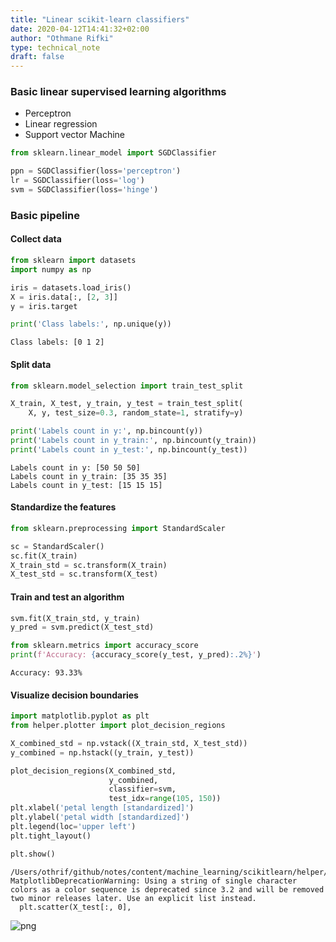 ```yaml
---
title: "Linear scikit-learn classifiers"
date: 2020-04-12T14:41:32+02:00
author: "Othmane Rifki"
type: technical_note
draft: false
---
```

### Basic linear supervised learning algorithms

* Perceptron
* Linear regression
* Support vector Machine


```python
from sklearn.linear_model import SGDClassifier

ppn = SGDClassifier(loss='perceptron')
lr = SGDClassifier(loss='log')
svm = SGDClassifier(loss='hinge')
```

### Basic pipeline

#### Collect data


```python
from sklearn import datasets
import numpy as np

iris = datasets.load_iris()
X = iris.data[:, [2, 3]]
y = iris.target

print('Class labels:', np.unique(y))
```

    Class labels: [0 1 2]


#### Split data


```python
from sklearn.model_selection import train_test_split

X_train, X_test, y_train, y_test = train_test_split(
    X, y, test_size=0.3, random_state=1, stratify=y)

print('Labels count in y:', np.bincount(y))
print('Labels count in y_train:', np.bincount(y_train))
print('Labels count in y_test:', np.bincount(y_test))
```

    Labels count in y: [50 50 50]
    Labels count in y_train: [35 35 35]
    Labels count in y_test: [15 15 15]


#### Standardize the features


```python
from sklearn.preprocessing import StandardScaler

sc = StandardScaler()
sc.fit(X_train)
X_train_std = sc.transform(X_train)
X_test_std = sc.transform(X_test)
```

#### Train and test an algorithm


```python
svm.fit(X_train_std, y_train)
y_pred = svm.predict(X_test_std)
```


```python
from sklearn.metrics import accuracy_score
print(f'Accuracy: {accuracy_score(y_test, y_pred):.2%}')
```

    Accuracy: 93.33%


#### Visualize decision boundaries


```python
import matplotlib.pyplot as plt
from helper.plotter import plot_decision_regions

X_combined_std = np.vstack((X_train_std, X_test_std))
y_combined = np.hstack((y_train, y_test))

plot_decision_regions(X_combined_std, 
                      y_combined,
                      classifier=svm, 
                      test_idx=range(105, 150))
plt.xlabel('petal length [standardized]')
plt.ylabel('petal width [standardized]')
plt.legend(loc='upper left')
plt.tight_layout()

plt.show()
```

    /Users/othrif/github/notes/content/machine_learning/scikitlearn/helper/plotter.py:37: MatplotlibDeprecationWarning: Using a string of single character colors as a color sequence is deprecated since 3.2 and will be removed two minor releases later. Use an explicit list instead.
      plt.scatter(X_test[:, 0],



![png](linear_classifiers_14_1.png)


